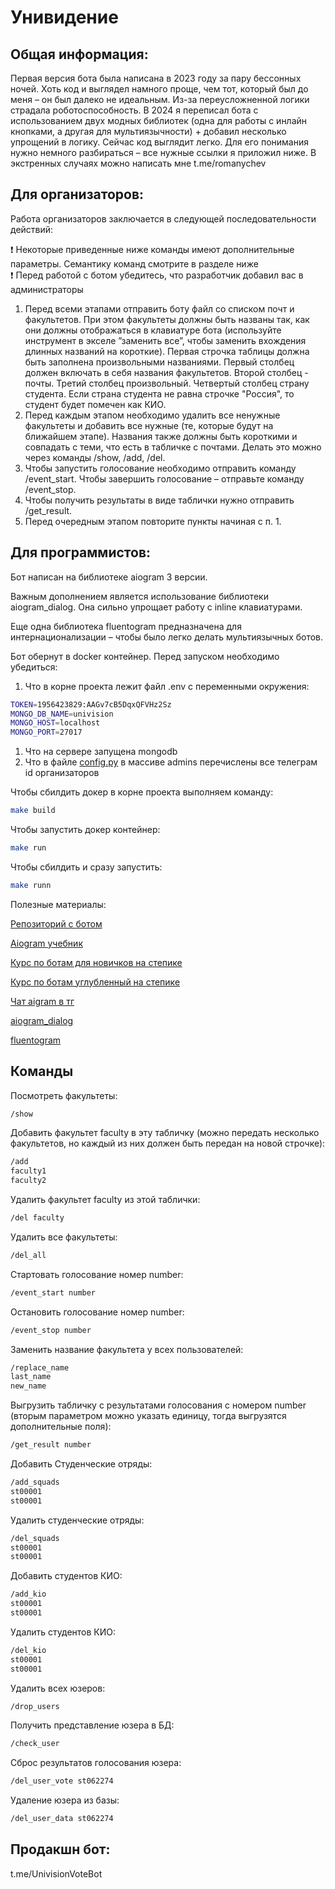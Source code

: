 # Унивидение

## Общая информация:

Первая версия бота была написана в 2023 году за пару бессонных ночей. Хоть код и выглядел намного проще, чем тот, который был до меня – он был далеко не идеальным. Из-за переусложненной логики страдала роботоспособность. В 2024 я переписал бота с использованием двух модных библиотек (одна для работы с инлайн кнопками, а другая для мультиязычности) + добавил несколько упрощений в логику. Сейчас код выглядит легко. Для его понимания нужно немного разбираться – все нужные ссылки я приложил ниже. В экстренных случаях можно написать мне t.me/romanychev

## Для организаторов:

Работа организаторов заключается в следующей последовательности действий:

<aside>
❗ Некоторые приведенные ниже команды имеют дополнительные параметры. Семантику команд смотрите в разделе ниже

</aside>

<aside>
❗ Перед работой с ботом убедитесь, что разработчик добавил вас в администраторы

</aside>

1. Перед всеми этапами отправить боту файл со списком почт и факультетов. При этом факультеты должны быть названы так, как они должны отображаться в клавиатуре бота (используйте инструмент в экселе ”заменить все”, чтобы заменить вхождения длинных названий на короткие). Первая строчка таблицы должна быть заполнена произвольными названиями. Первый столбец должен включать в себя названия факультетов. Второй столбец - почты. Третий столбец произвольный. Четвертый столбец страну студента. Если страна студента не равна строчке "Россия", то студент будет помечен как КИО.
2. Перед каждым этапом необходимо удалить все ненужные факультеты и добавить все нужные (те, которые будут на ближайшем этапе). Названия также должны быть короткими и совпадать с теми, что есть в табличке с почтами. Делать это можно через команды /show, /add, /del.
3. Чтобы запустить голосование необходимо отправить команду /event_start. Чтобы завершить голосование – отправьте команду /event_stop.
4. Чтобы получить результаты в виде таблички нужно отправить /get_result.
5. Перед очередным этапом повторите пункты начиная с п. 1.

## Для программистов:

Бот написан на библиотеке aiogram 3 версии. 

Важным дополнением является использование библиотеки aiogram_dialog. Она сильно упрощает работу с inline клавиатурами. 

Еще одна библиотека fluentogram предназначена для интернационализации – чтобы было легко делать мультиязычных ботов. 

Бот обернут в docker контейнер. Перед запуском необходимо убедиться:

1. Что в корне проекта лежит файл .env с переменными окружения:

```bash
TOKEN=1956423829:AAGv7cB5DqxQFVHz2Sz
MONGO_DB_NAME=univision
MONGO_HOST=localhost
MONGO_PORT=27017
```

1. Что на сервере запущена mongodb
2. Что в файле [config.py](http://config.py) в массиве admins перечислены все телеграм id организаторов

Чтобы сбилдить докер в корне проекта выполняем команду:

```bash
make build
```

Чтобы запустить докер контейнер:

```bash
make run
```

Чтобы сбилдить и сразу запустить:

```bash
make runn
```

Полезные материалы:

[Репозиторий с ботом](https://github.com/LSD-Learn-Strive-Develop/Univision-bot)

[Aiogram учебник](https://mastergroosha.github.io/aiogram-3-guide/)

[Курс по ботам для новичков на степике](https://stepik.org/course/120924/syllabus)

[Курс по ботам углубленный на степике](https://stepik.org/course/153850/syllabus)

[Чат aigram в тг](http://t.me/aiogram_pcr)

[aiogram_dialog](https://www.notion.so/aiogram_dialog-87e40bb016da4dfc96183ae0437624d8?pvs=21)

[fluentogram](https://www.notion.so/fluentogram-b353068e64ee444faf73c9db1f300d57?pvs=21)

## Команды

Посмотреть факультеты:

```bash
/show
```

Добавить факультет faculty в эту табличку (можно передать несколько факультетов, но каждый из них должен быть передан на новой строчке):

```bash
/add
faculty1
faculty2
```

Удалить факультет faculty из этой таблички:
```bash
/del faculty
```

Удалить все факультеты:
```bash
/del_all
```

Стартовать голосование номер number:
```bash
/event_start number
```

Остановить голосование номер number:
```bash
/event_stop number
```

Заменить название факультета у всех пользователей:
```bash
/replace_name
last_name
new_name
```

Выгрузить табличку с результатами голосования с номером number (вторым параметром можно указать единицу, тогда выгрузятся дополнительные поля):
```bash
/get_result number
```

Добавить Студенческие отряды:
```bash
/add_squads
st00001
st00001
```

Удалить студенческие отряды:
```bash
/del_squads
st00001
st00001
```

Добавить студентов КИО:
```bash
/add_kio
st00001
st00001
```

Удалить студентов КИО:
```bash
/del_kio
st00001
st00001
```

Удалить всех юзеров:
```bash
/drop_users
```

Получить представление юзера в БД:
```bash
/check_user
```

Сброс результатов голосования юзера:
```bash
/del_user_vote st062274
```

Удаление юзера из базы:
```bash
/del_user_data st062274
```

## Продакшн бот:

t.me/UnivisionVoteBot